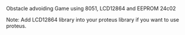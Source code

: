 Obstacle advoiding Game using 8051, LCD12864 and EEPROM 24c02


Note: Add LCD12864 library into your proteus library if you want to use proteus.
